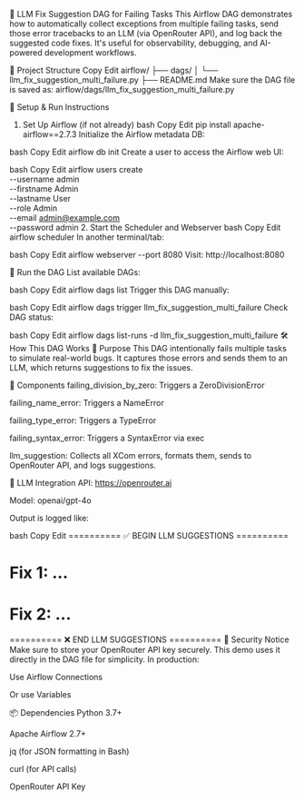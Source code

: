📌 LLM Fix Suggestion DAG for Failing Tasks
This Airflow DAG demonstrates how to automatically collect exceptions from multiple failing tasks, send those error tracebacks to an LLM (via OpenRouter API), and log back the suggested code fixes. It's useful for observability, debugging, and AI-powered development workflows.

📁 Project Structure
Copy
Edit
airflow/
├── dags/
│   └── llm_fix_suggestion_multi_failure.py
├── README.md
Make sure the DAG file is saved as:
airflow/dags/llm_fix_suggestion_multi_failure.py

🚀 Setup & Run Instructions
1. Set Up Airflow (if not already)
bash
Copy
Edit
pip install apache-airflow==2.7.3
Initialize the Airflow metadata DB:

bash
Copy
Edit
airflow db init
Create a user to access the Airflow web UI:

bash
Copy
Edit
airflow users create \
    --username admin \
    --firstname Admin \
    --lastname User \
    --role Admin \
    --email admin@example.com \
    --password admin
2. Start the Scheduler and Webserver
bash
Copy
Edit
airflow scheduler
In another terminal/tab:

bash
Copy
Edit
airflow webserver --port 8080
Visit: http://localhost:8080

🧪 Run the DAG
List available DAGs:

bash
Copy
Edit
airflow dags list
Trigger this DAG manually:

bash
Copy
Edit
airflow dags trigger llm_fix_suggestion_multi_failure
Check DAG status:

bash
Copy
Edit
airflow dags list-runs -d llm_fix_suggestion_multi_failure
🛠️ How This DAG Works
🔹 Purpose
This DAG intentionally fails multiple tasks to simulate real-world bugs. It captures those errors and sends them to an LLM, which returns suggestions to fix the issues.

🔹 Components
failing_division_by_zero: Triggers a ZeroDivisionError

failing_name_error: Triggers a NameError

failing_type_error: Triggers a TypeError

failing_syntax_error: Triggers a SyntaxError via exec

llm_suggestion: Collects all XCom errors, formats them, sends to OpenRouter API, and logs suggestions.

🔹 LLM Integration
API: https://openrouter.ai

Model: openai/gpt-4o

Output is logged like:

bash
Copy
Edit
========== ✅ BEGIN LLM SUGGESTIONS ==========
# Fix 1: ...
# Fix 2: ...
========== ❌ END LLM SUGGESTIONS ==========
🔐 Security Notice
Make sure to store your OpenRouter API key securely. This demo uses it directly in the DAG file for simplicity. In production:

Use Airflow Connections

Or use Variables

📦 Dependencies
Python 3.7+

Apache Airflow 2.7+

jq (for JSON formatting in Bash)

curl (for API calls)

OpenRouter API Key


